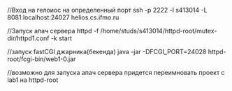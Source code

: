 //Вход на гелоиос на определенный порт
ssh -p 2222 -l s413014 -L 8081:localhost:24027 helios.cs.ifmo.ru

//Запуск апач сервера
httpd -f /home/studs/s413014/httpd-root/mutex-dir/httpd1.conf -k start

//запуск fastCGI джарника(бекенда)
java -jar -DFCGI_PORT=24028 httpd-root/fcgi-bin/web1-0.jar

//возможно для запуска апач сервера придется переимновать проект c lab1 на httpd-root
